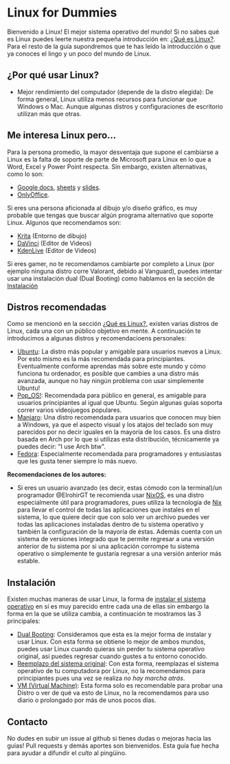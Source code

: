 # Linux for Dummies
Bienvenido a Linux! El mejor sistema operativo del mundo! Si no sabes qué es Linux puedes leerte nuestra pequeña introducción en: [¿Qué es Linux?](What_is_Linux.md). Para el resto de la guía supondremos que te has leído la introducción o que ya conoces el lingo y un poco del mundo de Linux.

## ¿Por qué usar Linux?
- Mejor rendimiento del computador (depende de la distro elegida): De forma general, Linux utiliza menos recursos para funcionar que Windows o Mac. Aunque algunas distros y configuraciones de escritorio utilizan más que otras.

## Me interesa Linux pero...
Para la persona promedio, la mayor desventaja que supone el cambiarse a Linux es la falta de soporte de parte de Microsoft para Linux en lo que a Word, Excel y Power Point respecta. Sin embargo, existen alternativas, como lo son:
- [Google docs](https://www.google.com/docs/about/), [sheets](https://www.google.com/sheets/about/) y [slides](https://www.google.com/slides/about/).
- [OnlyOffice](https://www.onlyoffice.com/es/).

Si eres una persona aficionada al dibujo y/o diseño gráfico, es muy probable que tengas que buscar algún programa alternativo que soporte Linux. Algunos que recomendamos son:
- [Krita](https://krita.org/es/) (Entorno de dibujo)
- [DaVinci](https://www.blackmagicdesign.com/products/davinciresolve) (Editor de Videos)
- [KdenLive](https://kdenlive.org/es/) (Editor de Videos)

Si eres gamer, no te recomendamos cambiarte por completo a Linux (por ejemplo ninguna distro corre Valorant, debido al Vanguard), puedes intentar usar una instalación dual (Dual Booting) como hablamos en la sección de [Instalación](#Instalación)

## Distros recomendadas
Como se mencionó en la sección [¿Qué es Linux?](What_is_Linux.md), existen varias distros de Linux, cada una con un público objetivo en mente. A continuación te introducimos a algunas distros y recomendacioens personales:
- [Ubuntu](https://ubuntu.com/): La distro más popular y amigable para usuarios nuevos a Linux. Por esto mismo es la más recomendada para principiantes. Eventualmente conforme aprendas más sobre este mundo y cómo funciona tu ordenador, es posible que cambies a una distro más avanzada, aunque no hay ningún problema con usar simplemente Ubuntu!
- [Pop_OS!](https://pop.system76.com/): Recomendada para público en general, es amigable para usuarios principiantes al igual que Ubuntu. Según algunas guías soporta correr varios videojuegos populares.
- [Manjaro](https://manjaro.org/): Una distro recomendada para usuarios que conocen muy bien a Windows, ya que el aspecto visual y los atajos del teclado son muy parecidos por no decir iguales en la mayoría de los casos. Es una distro basada en Arch por lo que si utilizas esta distribución, técnicamente ya puedes decir: "I use Arch btw".
- [Fedora](https://fedoraproject.org/): Especialmente recomendada para programadores y entusiastas que les gusta tener siempre lo más nuevo.

**Recomendaciones de los autores:**
- Si eres un usuario avanzado (es decir, estas cómodo con la terminal)/un programador @ElrohirGT te recomienda usar [NixOS](https://nixos.org/), es una distro especialmente útil para programadores, pues utiliza la tecnología de [Nix](https://nixos.org/guides/how-nix-works) para llevar el control de todas las aplicaciones que instales en el sistema, lo que quiere decir que con solo ver un archivo puedes ver todas las aplicaciones instaladas dentro de tu sistema operativo y también la configuración de la mayoría de éstas. Además cuenta con un sistema de versiones integrado que te permite regresar a una versión anterior de tu sistema por si una aplicación corrompe tu sistema operativo o simplemente te gustaría regresar a una versión anterior más estable.

## Instalación
Existen muchas maneras de usar Linux, la forma de [instalar el sistema operativo](Instalations/Installing.md) en sí es muy parecido entre cada una de ellas sin embargo la forma en la que se utiliza cambia, a continuación te mostramos las 3 principales:
- [Dual Booting](Instalations/Dual_Booting.md): Consideramos que esta es la mejor forma de instalar y usar Linux. Con esta forma se obtiene lo mejor de ambos mundos, puedes usar Linux cuando quieras sin perder tu sistema operativo original, así puedes regresar cuando gustes a tu entorno conocido.
- [Reemplazo del sistema original](Instalations/Total_System_Replacement.md): Con esta forma, reemplazas el sistema operativo de tu computadora por Linux, no la recomendamos para principiantes pues una vez se realiza _no hay marcha atrás_.
- [VM (Virtual Machine)](Instalations/Virtual_Machine.md): Esta forma solo es recomendable para probar una Distro o ver de qué va esto de Linux, no la recomendamos para uso diario o prolongado por más de unos pocos días.

## Contacto
No dudes en subir un issue al github si tienes dudas o mejoras hacia las guías! Pull requests y demás aportes son bienvenidos. Esta guía fue hecha para ayudar a difundir el _culto_ al pingüino.
